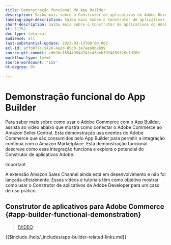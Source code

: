 ```yaml
---
title: Demonstração funcional do App Builder
description: Saiba mais sobre o Construtor de aplicativos do Adobe Developer usado no Adobe Commerce com uma demonstração técnica
landing-page-description: Saiba mais sobre o Construtor de aplicativos do Adobe Developer usado no Adobe Commerce com uma demonstração técnica
short-description: Saiba mais sobre o Construtor de aplicativos do Adobe Developer usado no Adobe Commerce com uma demonstração técnica
kt: 11762
doc-type: tutorial
audience: all
last-substantial-update: 2023-03-13T00:00:00Z
exl-id: affb077c-5426-4e2d-85c0-3e7ae60b2b99
source-git-commit: edb98cf6544954d741c43beb39f4056326c7d26b
workflow-type: tm+mt
source-wordcount: '155'
ht-degree: 0%

---
```


# Demonstração funcional do App Builder

Para saber mais sobre como usar o Adobe Commerce com o App Builder, assista ao vídeo abaixo que mostra como conectar o Adobe Commerce ao Amazon Seller Central. Esta demonstração usa eventos do Adobe Commerce que são consumidos pelo App Builder para permitir a integração contínua com o Amazon Marketplace. Esta demonstração funcional descreve como essa integração funciona e explora o potencial do Construtor de aplicativos Adobe.

>[!IMPORTANT]
>
>A extensão Amazon Sales Channel ainda está em desenvolvimento e não foi lançada oficialmente.  Esses vídeos e tutoriais têm como objetivo mostrar como usar o Construtor de aplicativos da Adobe Developer para um caso de uso prático.

## Construtor de aplicativos para Adobe Commerce {#app-builder-functional-demonstration}

>[!VIDEO](https://video.tv.adobe.com/v/3413502?quality=12&learn=on)

{{$include /help/_includes/app-builder-related-links.md}}
